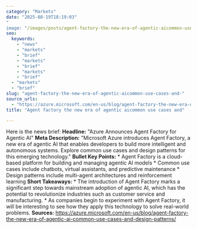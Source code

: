 ```yaml
---
category: "Markets"
date: "2025-08-19T18:19:03"
"
image: "/images/posts/agent-factory-the-new-era-of-agentic-aicommon-use-cases-and.jpg"
seo:
  keywords:
    - "news"
    - "markets"
    - "brief"
    - "markets"
    - "brief"
    - "markets"
    - "brief"
  - "markets"
  - "brief"
slug: "agent-factory-the-new-era-of-agentic-aicommon-use-cases-and-"
source_urls:
  - "https://azure.microsoft.com/en-us/blog/agent-factory-the-new-era-of-agentic-ai-common-use-cases-and-design-patterns/"
title: "Agent factory the new era of agentic aicommon use cases and"

---
```


Here is the news brief:  **Headline:** "Azure Announces Agent Factory for Agentic AI"  **Meta Description:** "Microsoft Azure introduces Agent Factory, a new era of agentic AI that enables developers to build more intelligent and autonomous systems. Explore common use cases and design patterns for this emerging technology."  **Bullet Key Points:**  * Agent Factory is a cloud-based platform for building and managing agentic AI models * Common use cases include chatbots, virtual assistants, and predictive maintenance * Design patterns include multi-agent architectures and reinforcement learning  **Short Takeaways:**  * The introduction of Agent Factory marks a significant step towards mainstream adoption of agentic AI, which has the potential to revolutionize industries such as customer service and manufacturing. * As companies begin to experiment with Agent Factory, it will be interesting to see how they apply this technology to solve real-world problems.  **Sources:**  https://azure.microsoft.com/en-us/blog/agent-factory-the-new-era-of-agentic-ai-common-use-cases-and-design-patterns/